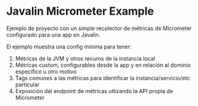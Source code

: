 # Javalin Micrometer Example

Ejemplo de proyecto con un simple recolector de métricas de Micrometer configurado para una app en Javalin.

El ejemplo muestra una config mínima para tener:
1) Métricas de la JVM y otros recuros de la instancia local
2) Métricas custom, configurables desde la app y en relación al dominio específico u otro motivo
3) Tags comunes a las métricas para identificar la instancia/servicio/etc particular
4) Exposición del endpoint de métricas utlizando la API propia de Micrometer

